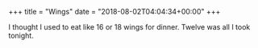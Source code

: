 +++
title = "Wings"
date = "2018-08-02T04:04:34+00:00"
+++

I thought I used to eat like 16 or 18 wings for dinner. Twelve was all I took tonight.
			